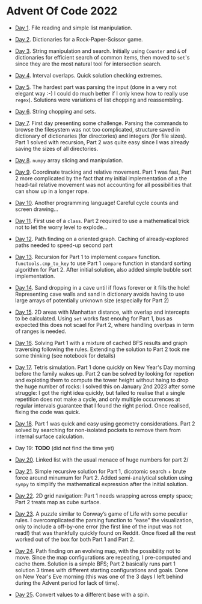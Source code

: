 # Advent Of Code 2022

* [Day 1](Day01.ipynb). File reading and simple list manipulation.

* [Day 2](Day02.ipynb). Dictionaries for a Rock-Paper-Scissor game.

* [Day 3](Day03.ipynb). String manipulation and search. Initially using `Counter` and `&` of dictionaries for efficient search of common items, then moved to `set`'s since they are the most natural tool for intersection search.

* [Day 4](Day04.ipynb). Interval overlaps. Quick solution checking extremes.

* [Day 5](Day05.ipynb). The hardest part was parsing the input (done in a very not elegant way :-) I could do much better if I only knew how to really use `regex`). Solutions were variations of list chopping and reassembling.

* [Day 6](Day06.ipynb). String chopping and sets.

* [Day 7](Day07.ipynb). First day presenting some challenge. Parsing the commands to browse the filesystem was not too complicated, structure saved in dictionary of dictionaries (for directories) and integers (for file sizes). Part 1 solved with recursion, Part 2 was quite easy since I was already saving the sizes of all directories.

* [Day 8](Day08.ipynb). `numpy` array slicing and manipulation.

* [Day 9](Day09.ipynb). Coordinate tracking and relative movement. Part 1 was fast, Part 2 more complicated by the fact that my initial implementation of a the head-tail relative movement was not accounting for all possibilities that can show up in a longer rope.

* [Day 10](Day10.ipynb). Another programming language! Careful cycle counts and screen drawing...

* [Day 11](Day11.ipynb). First use of a `class`. Part 2 required to use a mathematical trick not to let the worry level to explode...

* [Day 12](Day12.ipynb). Path finding on a oriented graph. Caching of already-explored paths needed to speed-up second part

* [Day 13](Day13.ipynb). Recursion for Part 1 to implement `compare` function. `functools.cmp_to_key` to use Part 1 `compare` function in standard sorting algorithm for Part 2. After initial solution, also added simple bubble sort implementation.

* [Day 14](Day14.ipynb). Sand dropping in a cave until if flows forever or it fills the hole! Representing cave walls and sand in dictionary avoids having to use large arrays of potentially unknown size (especially for Part 2)

* [Day 15](Day15.ipynb). 2D areas with Manhattan distance, with overlap and intercepts to be calculated. Using `set` works fast enouhg for Part 1, bus as expected this does not scael for Part 2, where handling overlpas in term of ranges is needed.

* [Day 16](Day16.ipynb). Solving Part 1 with a mixture of cached BFS results and graph traversing following the rules. Extending the solution to Part 2 took me some thinking (see notebook for details)

* [Day 17](Day17.ipynb). Tetris simulation. Part 1 done quickly on New Year's Day morning before the family wakes up. Part 2 can be solved by looking for repetion and exploting them to compute the tower height without haing to drop the huge number of rocks: I solved this on January 2nd 2023 after some struggle: I got the right idea quickly, but failed to realise that a single repetition does not make a cycle, and only multiple occurrences at regular intervals guarantee that I found the right period. Once realised, fixing the code was quick.

* [Day 18](Day18.ipynb). Part 1 was quick and easy using geometry considerations. Part 2 solved by searching for non-isolated pockets to remove them from internal surface calculation.

* Day 19: **TODO** (did not find the time yet)

* [Day 20](Day20.ipynb). Linked list with the usual menace of huge numbers for part 2/

* [Day 21](Day21.ipynb). Simple recursive solution for Part 1, dicotomic search + brute force around minumum for Part 2. Added semi-analytical solution using `sympy` to simplify the mathematical expression after the initial solution.

* [Day 22](Day22.ipynb). 2D grid navigation: Part 1 needs wrapping across empty space; Part 2 treats map as cube surface.

* [Day 23](Day23.ipynb). A puzzle similar to Conway’s game of Life with some peculiar rules. I overcomplicated the parsing function to “ease” the visualization, only to include a off-by-one error (the first line of the input was not read!) that was thankfully quickly found on Reddit. Once fixed all the rest worked out of the box for both Part 1 and Part 2.

* [Day 24](Day24.ipynb). Path finding on an evolving map, with the possibility not to move. Since the map configurations are repeating, I pre-computed and cache them. Solution is a simple BFS; Part 2 basically runs part 1 solution 3 times with different starting configurations and goals. Done on New Year's Eve morning (this was one of the 3 days I left behind during the Advent period for lack of time).

* [Day 25](Day25.ipynb). Convert values to a different base with a spin.

 
